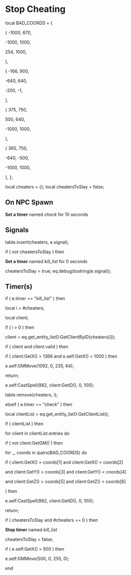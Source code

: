 # Stop Cheating





local BAD_COORDS = {



{ -1000, 670,



  -1000, 1000,



  254, 1000,



},



{ -166, 900,



  -640, 640,



  -200, -1,




},



{ 375, 750,



  500, 640,



  -1000, 1000,



},



{ 365, 750,



  -640, -500,



  -1000, 1000,



},
};

local cheaters = {};
local cheatersToSlay = false;



## On NPC Spawn

**Set a timer** named *check* for 10 seconds


## Signals

table.insert(cheaters, e.signal);

if ( not cheatersToSlay ) then


**Set a timer** named *kill_list* for 0 seconds

cheatersToSlay = true;
eq.debug(tostring(e.signal));


## Timer(s)

if ( e.timer == "kill_list" ) then


local i = #cheaters;


local client;


if ( i > 0 ) then





client = eq.get_entity_list():GetClientByID(cheaters[i]);



if ( client and client.valid ) then








if ( client:GetX() > 1366 and e.self:GetX() < 1000 ) then 





e.self:GMMove(1092, 0, 235, 64);





return;







e.self:CastSpell(982, client:GetID(), 0, 100); 





table.remove(cheaters, i);




elseif ( e.timer == "check" ) then


local clientList = eq.get_entity_list():GetClientList();



if ( clientList ) then



for client in clientList.entries do








if ( not client:GetGM() ) then





for _, coords in ipairs(BAD_COORDS) do












if ( client:GetX() > coords[1] and client:GetX() < coords[2]







and client:GetY() > coords[3] and client:GetY() < coords[4]







and client:GetZ() > coords[5] and client:GetZ() < coords[6]






) then







e.self:CastSpell(982, client:GetID(), 0, 100); 







return;




















if ( cheatersToSlay and #cheaters == 0 ) then



**Stop timer** named *kill_list*



cheatersToSlay = false;



if ( e.self:GetX() > 500 ) then




e.self:GMMove(500, 0, 255, 0);



end
